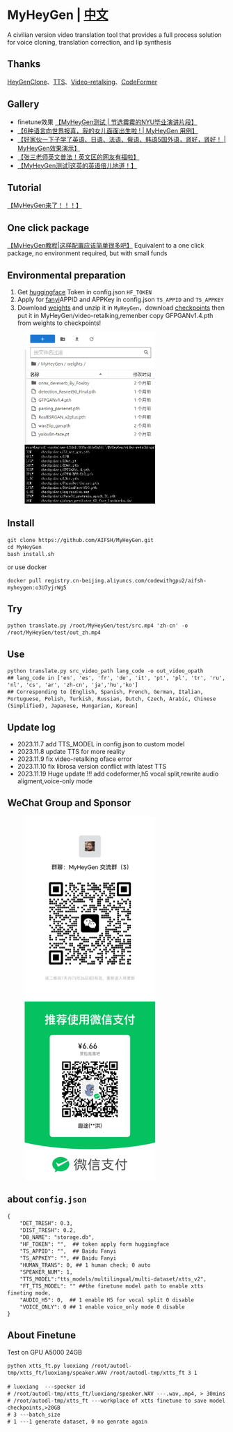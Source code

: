 # MyHeyGen | [中文](./README.md)
A civilian version video translation tool that provides a full process solution for voice cloning, translation correction, and lip synthesis
## Thanks
[HeyGenClone](https://github.com/BrasD99/HeyGenClone.git)、[TTS](https://github.com/coqui-ai/tts)、[Video-retalking](https://github.com/OpenTalker/video-retalking)、[CodeFormer](https://github.com/sczhou/CodeFormer)
## Gallery
- finetune效果 [【MyHeyGen测试 | 节选霉霉的NYU毕业演讲片段】]( https://www.bilibili.com/video/BV1vc411X7EA/?share_source=copy_web&vd_source=453c36b4abef37acd389d4c01b149023)
- [【6种语言向世界报喜，我的女儿面面出生啦 ! | MyHeyGen 用例】]( https://www.bilibili.com/video/BV1eC4y1E7qc/?share_source=copy_web&vd_source=453c36b4abef37acd389d4c01b149023)
- [【好家伙一下子学了英语、日语、法语、俄语、韩语5国外语，肾好，肾好！ | MyHeyGen效果演示】](https://www.bilibili.com/video/BV1wC4y1E78h/?share_source=copy_web&vd_source=453c36b4abef37acd389d4c01b149023)
- [【张三老师英文普法！英文区的网友有福啦】](https://www.bilibili.com/video/BV1XN41137Bv/?share_source=copy_web&vd_source=453c36b4abef37acd389d4c01b149023)
- [【MyHeyGen测试|这英的英语倍儿地道！】](https://www.bilibili.com/video/BV1vN4y1D7mo/?share_source=copy_web&vd_source=453c36b4abef37acd389d4c01b149023)
## Tutorial
[【MyHeyGen来了！！！】]( https://www.bilibili.com/video/BV14C4y1J7dY/?share_source=copy_web&vd_source=453c36b4abef37acd389d4c01b149023)

## One click package 
[【MyHeyGen教程|这样配置应该简单很多吧】](https://www.bilibili.com/video/BV1cN4y1D73X/?share_source=copy_web&vd_source=453c36b4abef37acd389d4c01b149023)
Equivalent to a one click package, no environment required, but with small funds

## Environmental preparation
1. Get [huggingface](https://huggingface.co/) Token in config.json `HF_TOKEN`
2. Apply for [fanyi](https://fanyi-api.baidu.com/?fr=pcHeader)APPID and APPKey in config.json `TS_APPID` and `TS_APPKEY`
3. Download [weights](https://drive.google.com/file/d/1dYy24q_67TmVuv_PbChe2t1zpNYJci1J/view?usp=sharing) and unzip it in `MyHeyGen`，download [checkpoints](https://drive.google.com/drive/folders/18rhjMpxK8LVVxf7PI6XwOidt8Vouv_H0?usp=share_link) then put it in MyHeyGen/video-retalking,remenber copy GFPGANv1.4.pth from weights to checkpoints!

<div>
  <figure>
  <img alt='weights path' src="./img/weights.png?raw=true" width="300px"/>
  <img alt='checkpoints path' src="./img/checkpoints.png?raw=true" width="300px"/>
  <figure>
</div>


## Install
```
git clone https://github.com/AIFSH/MyHeyGen.git
cd MyHeyGen
bash install.sh
```
or use docker
```
docker pull registry.cn-beijing.aliyuncs.com/codewithgpu2/aifsh-myheygen:o3U7yjrWg5
```
## Try
```
python translate.py /root/MyHeyGen/test/src.mp4 'zh-cn' -o /root/MyHeyGen/test/out_zh.mp4
```
## Use
```
python translate.py src_video_path lang_code -o out_video_opath
## lang_code in ['en', 'es', 'fr', 'de', 'it', 'pt', 'pl', 'tr', 'ru', 'nl', 'cs', 'ar', 'zh-cn', 'ja','hu','ko']
## Corresponding to [English, Spanish, French, German, Italian, Portuguese, Polish, Turkish, Russian, Dutch, Czech, Arabic, Chinese (Simplified), Japanese, Hungarian, Korean]
```
## Update log
- 2023.11.7  add TTS_MODEL in config.json to custom model
- 2023.11.8 update TTS for more reality
- 2023.11.9 fix video-retalking oface error
- 2023.11.10 fix librosa version conflict with latest TTS
- 2023.11.19 Huge update !!! add codeformer,h5 vocal split,rewrite audio aligment,voice-only mode

## WeChat Group and Sponsor 
<div>
  <figure>
  <img alt='WeChat Group' src="./img/chat.jpg?raw=true" width="300px"/>
  <img alt='Sponsor' src="./img/ludan.jpg?raw=true" width="300px"/>
  <figure>
</div>


## about `config.json`
```
{
    "DET_TRESH": 0.3, 
    "DIST_TRESH": 0.2,
    "DB_NAME": "storage.db",
    "HF_TOKEN": "",  ## token apply form huggingface
    "TS_APPID": "",  ## Baidu Fanyi 
    "TS_APPKEY": "", ## Baidu Fanyi 
    "HUMAN_TRANS": 0, ## 1 human check; 0 auto
    "SPEAKER_NUM": 1, 
    "TTS_MODEL":"tts_models/multilingual/multi-dataset/xtts_v2",
    "FT_TTS_MODEL": "" ##the finetune model path to enable xtts fineting mode,
    "AUDIO_H5": 0,  ## 1 enable H5 for vocal split 0 disable
    "VOICE_ONLY": 0 ## 1 enable voice_only mode 0 disable
}
```
## About  Finetune
Test on GPU A5000 24GB
```
python xtts_ft.py luoxiang /root/autodl-tmp/xtts_ft/luoxiang/speaker.WAV /root/autodl-tmp/xtts_ft 3 1

# luoxiang  ---specker id
# /root/autodl-tmp/xtts_ft/luoxiang/speaker.WAV ---.wav,.mp4, > 30mins
# /root/autodl-tmp/xtts_ft ---workplace of xtts finetune to save model checkpoints,>20GB
# 3 ---batch_size
# 1 ---1 generate dataset, 0 no genrate again
```